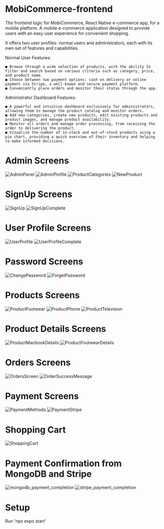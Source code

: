 
# MobiCommerce-frontend
The frontend logic for MobiCommerce, React Native e-commerce app, for a mobile platform. A mobile e-commerce application designed to provide users with an easy user experience for convenient shopping.

It offers two user profiles: normal users and administrators, each with its own set of features and capabilities.

Normal User Features:

    ● Browse through a wide selection of products, with the ability to filter and search based on various criteria such as category, price, and product name.
    ● Choose between two payment options: cash on delivery or online payment via Stripe, a well-known and secure payment platform.
    ● Conveniently place orders and monitor their status through the app.

Administrator Dashboard Features:

    ● A powerful and intuitive dashboard exclusively for administrators, allowing them to manage the product catalog and monitor orders.
    ● Add new categories, create new products, edit existing products and product images, and manage product availability.
    ● Monitor all orders and manage order processing, from receiving the order to delivering the product.
    ● Visualize the number of in-stock and out-of-stock products using a pie chart, providing a quick overview of their inventory and helping to make informed decisions.

# Admin Screens
![AdminPanel](https://github.com/IanKaire/MobiCommerce-frontend/assets/114652346/84f7912d-1f67-4d52-9e1e-ace36a4a78c1)
![AdminProfile](https://github.com/IanKaire/MobiCommerce-frontend/assets/114652346/bcf66b4b-bccb-4fce-83d7-a8ae157c54c4)
![ProductCategories](https://github.com/IanKaire/MobiCommerce-frontend/assets/114652346/713744e3-731c-4c2f-a279-16a87367aad2)
![NewProduct](https://github.com/IanKaire/MobiCommerce-frontend/assets/114652346/68f7f3bf-6bc3-409d-a21a-946c76b2feab)

# SignUp Screens
![SignUp](https://github.com/IanKaire/MobiCommerce-frontend/assets/114652346/19fae1f0-8819-413a-b5e6-9a17e985c9bc)
![SignUpComplete](https://github.com/IanKaire/MobiCommerce-frontend/assets/114652346/dd0299fe-4837-4124-a363-cba0d9fb659e)

# User Profile Screens
![UserProfile](https://github.com/IanKaire/MobiCommerce-frontend/assets/114652346/a48feb91-28a4-4c89-a559-c01f5544597b)
![UserProfileComplete](https://github.com/IanKaire/MobiCommerce-frontend/assets/114652346/c4608b88-3a9c-4307-8006-6a17f5558ffd)

# Password Screens
![ChangePassword](https://github.com/IanKaire/MobiCommerce-frontend/assets/114652346/861495c5-578b-46dd-970c-7c4886becbb8)
![ForgetPassword](https://github.com/IanKaire/MobiCommerce-frontend/assets/114652346/9aab1a9f-8052-4550-92fa-f9c20d1116f0)

# Products Screens
![ProductFootwear](https://github.com/IanKaire/MobiCommerce-frontend/assets/114652346/559ce9ee-3f5e-4c22-a741-aa55509ac8b1)
![ProductPhone](https://github.com/IanKaire/MobiCommerce-frontend/assets/114652346/96dcfcc2-77ea-45c1-9ff6-5f16a947b6f4)
![ProductTelevision](https://github.com/IanKaire/MobiCommerce-frontend/assets/114652346/7cece423-019d-4559-b917-d473aaf34cbd)

# Product Details Screens
![ProductMacbookDetails](https://github.com/IanKaire/MobiCommerce-frontend/assets/114652346/a7ddf55a-6794-4de5-8862-cceff5ae3a53)
![ProductFootwearDetails](https://github.com/IanKaire/MobiCommerce-frontend/assets/114652346/bf5d2386-2b71-4fb3-8d82-852b2c61e34c)

# Orders Screens
![OrdersScreen](https://github.com/IanKaire/MobiCommerce-frontend/assets/114652346/699798b0-1328-4d08-be10-49cbfa5b78a6)
![OrderSuccessMessage](https://github.com/IanKaire/MobiCommerce-frontend/assets/114652346/c0470206-df2f-421c-999a-e1da7430d0cc)

# Payment Screens
![PaymentMethods](https://github.com/IanKaire/MobiCommerce-frontend/assets/114652346/cdf74ac3-dd21-406e-84ea-4968daf02ce9)
![PaymentStripe](https://github.com/IanKaire/MobiCommerce-frontend/assets/114652346/9707a8dc-2c1f-4f33-9c1c-51b66c7b806d)

# Shopping Cart 
![ShoppingCart](https://github.com/IanKaire/MobiCommerce-frontend/assets/114652346/6b2647bc-6c57-43bb-aa86-e4294c88a1f8)

# Payment Confirmation from MongoDB and Stripe
![mongodb_payment_completion](https://github.com/IanKaire/MobiCommerce-frontend/assets/114652346/98cd2dc9-7f13-4840-86d4-33553edc4f70)
![stripe_payment_completion](https://github.com/IanKaire/MobiCommerce-frontend/assets/114652346/4e71f9c4-1e34-4491-b7ef-fd32a6015e7a)


# Setup
Run 'npx expo start'
